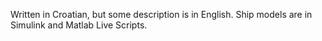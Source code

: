 Written in Croatian, but some description is in English. Ship models are in Simulink and Matlab Live Scripts.
